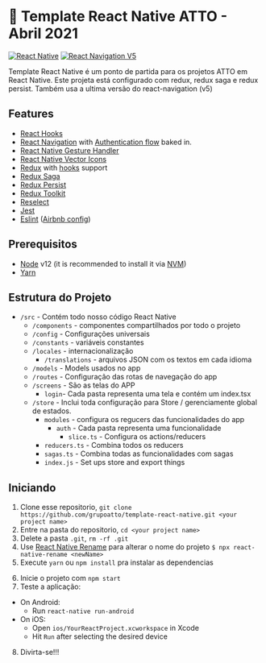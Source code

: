 # 🚀 Template React Native ATTO - Abril 2021

[![React Native](https://img.shields.io/badge/React%20Native-v0.63.4-green.svg)](https://facebook.github.io/react-native/)
[![React Navigation V5](https://img.shields.io/badge/React%20Navigation-v5.8.10-blue.svg)](https://reactnavigation.org/)

Template React Native é um ponto de partida para os projetos ATTO em React Native. Este projeta está configurado com redux, redux saga e redux persist. Também usa a ultima versão do react-navigation (v5)


## Features

- [React Hooks](https://reactjs.org/docs/hooks-intro.html)
- [React Navigation](https://reactnavigation.org/) with [Authentication flow](https://reactnavigation.org/docs/auth-flow) baked in.
- [React Native Gesture Handler](https://github.com/kmagiera/react-native-gesture-handler)
- [React Native Vector Icons](https://github.com/oblador/react-native-vector-icons)
- [Redux](http://redux.js.org/) with [hooks](https://react-redux.js.org/api/hooks) support
- [Redux Saga](https://redux-saga.js.org/)
- [Redux Persist](https://github.com/rt2zz/redux-persist/)
- [Redux Toolkit](https://redux-toolkit.js.org/)
- [Reselect](https://github.com/reduxjs/reselect)
- [Jest](https://facebook.github.io/jest/)
- [Eslint](http://eslint.org/) ([Airbnb config](https://github.com/airbnb/javascript/tree/master/packages/eslint-config-airbnb))

## Prerequisitos

- [Node](https://nodejs.org) v12 (it is recommended to install it via [NVM](https://github.com/creationix/nvm))
- [Yarn](https://yarnpkg.com/)

## Estrutura do Projeto

- `/src` - Contém todo nosso código React Native
  - `/components` - componentes compartilhados por todo o projeto
  - `/config` - Configurações universais
  - `/constants` - variáveis constantes
  - `/locales` - internacionalização
    - `/translations` - arquivos JSON com os textos em cada idioma
  - `/models` - Models usados no app
  - `/routes` - Configuração das rotas de navegação do app
  - `/screens` - São as telas do APP
    - `login`- Cada pasta representa uma tela e contém um index.tsx
  - `/store` - Inclui toda configuração para Store / gerenciamente global de estados.
    - `modules` - configura os regucers das funcionalidades do app
      - `auth` - Cada pasta representa uma funcionalidade
        - `slice.ts` - Configura os actions/reducers
    - `reducers.ts` - Combina todos os reducers
    - `sagas.ts` - Combina todas as funcionalidades com sagas
    - `index.js` - Set ups store and export things

## Iniciando

1. Clone esse repositorio, `git clone https://github.com/grupoatto/template-react-native.git <your project name>`
2. Entre na pasta do repositorio, `cd <your project name>`
3. Delete a pasta `.git`, `rm -rf .git`
4. Use [React Native Rename](https://github.com/junedomingo/react-native-rename) para alterar o nome do projeto `$ npx react-native-rename <newName>`
5. Execute `yarn` ou `npm install` pra instalar as dependencias

6) Inicie o projeto com `npm start`
7) Teste a aplicação:

- On Android:
  - Run `react-native run-android`
- On iOS:
  - Open `ios/YourReactProject.xcworkspace` in Xcode
  - Hit `Run` after selecting the desired device

8. Divirta-se!!!
